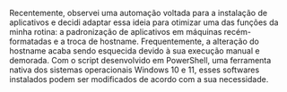 Recentemente, observei uma automação voltada para a instalação de aplicativos e decidi adaptar essa ideia para otimizar uma das funções da minha rotina: a padronização de aplicativos em máquinas recém-formatadas e a troca de hostname. Frequentemente, a alteração do hostname acaba sendo esquecida devido à sua execução manual e demorada. Com o script desenvolvido em PowerShell, uma ferramenta nativa dos sistemas operacionais Windows 10 e 11, esses softwares instalados podem ser modificados de acordo com a sua necessidade.
